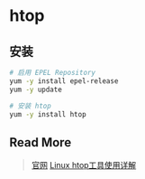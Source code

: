 # htop

## 安装

``` bash
# 启用 EPEL Repository
yum -y install epel-release
yum -y update

# 安装 htop
yum -y install htop
```

## Read More
> [官网](http://hisham.hm/htop/)
> [Linux htop工具使用详解](http://www.open-open.com/lib/view/open1417612210323.html)